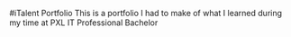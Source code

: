 #iTalent Portfolio
This is a portfolio I had to make of what I learned during my time at PXL IT Professional Bachelor
